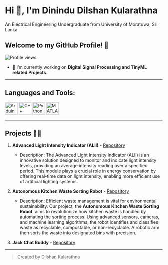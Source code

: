 # Hi 👋, I'm Dinindu Dilshan Kularathna

An Electrical Engineering Undergraduate from University of Moratuwa, Sri Lanka.

## Welcome to my GitHub Profile! 🚀

![Profile views](https://komarev.com/ghpvc/?username=DilshanKularathna&label=Profile%20views&color=0e75b6&style=flat)

- 🔭 I’m currently working on **Digital Signal Processing and TinyML related Projects**.


---

## Languages and Tools:

<p>
<img src="https://img.icons8.com/color/48/000000/arduino.png" alt="Arduino" width="40" height="40"/>
<img src="https://img.icons8.com/color/48/000000/c-plus-plus-logo.png" alt="C++" width="40" height="40"/>
<img src="https://img.icons8.com/color/48/000000/python.png" alt="Python" width="40" height="40"/>
<img src="https://upload.wikimedia.org/wikipedia/commons/2/21/Matlab_Logo.png" alt="MATLAB" width="40" height="40"/>
</p>

---

## Projects 👨‍💻

1. **Advanced Light Intensity Indicator (ALII)** - [Repository](https://github.com/DilshanKularathna/Advanced-Light-Intensity-Indicator-ALII-)
   - Description: The Advanced Light Intensity Indicator (ALII) is an innovative solution designed to monitor and indicate light intensity levels, providing an average intensity reading over a specified period. This module plays a crucial role in energy conservation by offering real-time data on light intensity, enabling more efficient use of artificial lighting systems.

2. **Autonomous Kitchen Waste Sorting Robot** - [Repository](https://github.com/DilshanKularathna/Autonomous-Kitchen-Waste-Sorting-Robots)
   - Description: Efficient waste management is vital for environmental sustainability. Our project, the **Autonomous Kitchen Waste Sorting Robot**, aims to revolutionize how kitchen waste is handled by automating the sorting process. Using advanced sensors, cameras, and machine learning algorithms, the robot identifies and classifies waste as recyclable, compostable, or non-recyclable. A robotic arm then sorts the waste into designated bins with precision.

3. **Jack Chat Buddy** - [Repository](https://github.com/DilshanKularathna/jac-chat-buddy)

---

> Created by Dilshan Kularathna
